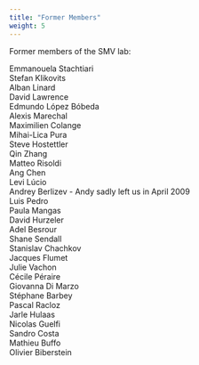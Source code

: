 ```yaml
---
title: "Former Members"
weight: 5
---
```


Former members of the SMV lab:

Emmanouela Stachtiari  
Stefan Klikovits  
Alban Linard  
David Lawrence  
Edmundo López Bóbeda  
Alexis Marechal  
Maximilien Colange  
Mihai-Lica Pura  
Steve Hostettler  
Qin Zhang  
Matteo Risoldi  
Ang Chen  
Levi Lúcio  
Andrey Berlizev - Andy sadly left us in April 2009  
Luis Pedro  
Paula Mangas  
David Hurzeler  
Adel Besrour  
Shane Sendall  
Stanislav Chachkov  
Jacques Flumet  
Julie Vachon  
Cécile Péraire  
Giovanna Di Marzo  
Stéphane Barbey  
Pascal Racloz  
Jarle Hulaas  
Nicolas Guelfi  
Sandro Costa  
Mathieu Buffo  
Olivier Biberstein  


